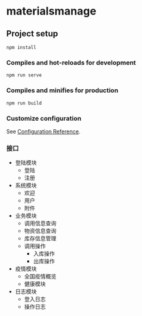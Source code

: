 # materialsmanage

## Project setup
```
npm install
```

### Compiles and hot-reloads for development
```
npm run serve
```

### Compiles and minifies for production
```
npm run build
```

### Customize configuration
See [Configuration Reference](https://cli.vuejs.org/config/).


### 接口
- 登陆模块
    - 登陆
    - 注册
- 系统模块
    - 欢迎
    - 用户
    - 附件
- 业务模块
    - 调用信息查询
    - 物资信息查询
    - 库存信息管理
    - 调用操作
        - 入库操作
        - 出库操作
- 疫情模块
    - 全国疫情概览
    - 健康模块
- 日志模块
    - 登入日志
    - 操作日志